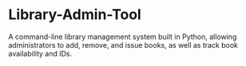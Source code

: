 # Library-Admin-Tool
A command-line library management system built in Python, allowing administrators to add, remove, and issue books, as well as track book availability and IDs.
